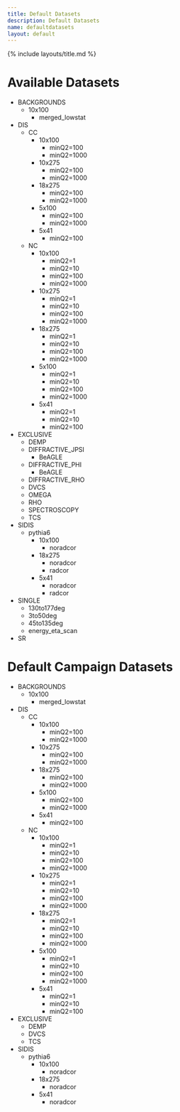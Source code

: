 ```yaml
---
title: Default Datasets
description: Default Datasets
name: defaultdatasets
layout: default
---
```


{% include layouts/title.md %}

# Available Datasets
- BACKGROUNDS
  - 10x100
    - merged_lowstat
- DIS
  - CC
    - 10x100
      - minQ2=100
      - minQ2=1000
    - 10x275
      - minQ2=100
      - minQ2=1000
    - 18x275
      - minQ2=100
      - minQ2=1000
    - 5x100
      - minQ2=100
      - minQ2=1000
    - 5x41
      - minQ2=100
  - NC
    - 10x100
      - minQ2=1
      - minQ2=10
      - minQ2=100
      - minQ2=1000
    - 10x275
      - minQ2=1
      - minQ2=10
      - minQ2=100
      - minQ2=1000
    - 18x275
      - minQ2=1
      - minQ2=10
      - minQ2=100
      - minQ2=1000
    - 5x100
      - minQ2=1
      - minQ2=10
      - minQ2=100
      - minQ2=1000
    - 5x41
      - minQ2=1
      - minQ2=10
      - minQ2=100
- EXCLUSIVE
  - DEMP
  - DIFFRACTIVE_JPSI
    - BeAGLE
  - DIFFRACTIVE_PHI
    - BeAGLE
  - DIFFRACTIVE_RHO
  - DVCS
  - OMEGA
  - RHO
  - SPECTROSCOPY
  - TCS
- SIDIS
  - pythia6
    - 10x100
      - noradcor
    - 18x275
      - noradcor
      - radcor
    - 5x41
      - noradcor
      - radcor
- SINGLE
  - 130to177deg
  - 3to50deg
  - 45to135deg
  - energy_eta_scan
- SR

# Default Campaign Datasets
- BACKGROUNDS
  - 10x100
    - merged_lowstat
- DIS
  - CC
    - 10x100
      - minQ2=100
      - minQ2=1000
    - 10x275
      - minQ2=100
      - minQ2=1000
    - 18x275
      - minQ2=100
      - minQ2=1000
    - 5x100
      - minQ2=100
      - minQ2=1000
    - 5x41
      - minQ2=100
  - NC
    - 10x100
      - minQ2=1
      - minQ2=10
      - minQ2=100
      - minQ2=1000
    - 10x275
      - minQ2=1
      - minQ2=10
      - minQ2=100
      - minQ2=1000
    - 18x275
      - minQ2=1
      - minQ2=10
      - minQ2=100
      - minQ2=1000
    - 5x100
      - minQ2=1
      - minQ2=10
      - minQ2=100
      - minQ2=1000
    - 5x41
      - minQ2=1
      - minQ2=10
      - minQ2=100
- EXCLUSIVE
  - DEMP
  - DVCS
  - TCS
- SIDIS
  - pythia6
    - 10x100
      - noradcor
    - 18x275
      - noradcor
    - 5x41
      - noradcor
